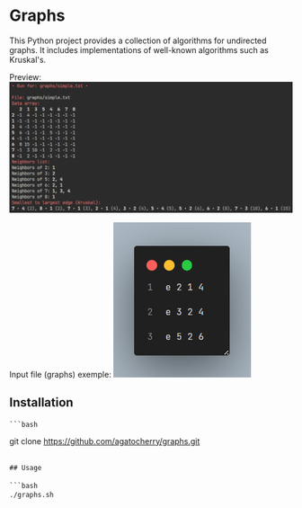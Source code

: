 # Graphs

This Python project provides a collection of algorithms for undirected graphs. It includes implementations of well-known algorithms such as Kruskal's.

Preview:
![preview](./docs/preview.png/)

Input file (graphs) exemple:
![preview](./docs/graphs.png/)

## Installation


    ```bash
git clone https://github.com/agatocherry/graphs.git
```

## Usage

```bash
./graphs.sh
```
